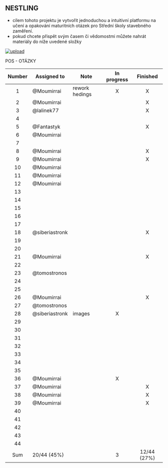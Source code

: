 ## NESTLING

- cílem tohoto projektu je vytvořit jednoduchou a intuitivní platformu na učení a opakování maturitních otázek pro Střední školy stavebného zaměření.
- pokud chcete přispět svým časem či vědomostmi můžete nahrát materiály do níže uvedené složky

[![upload](https://i.postimg.cc/vBFCNyGj/button-nahrat.png)](https://mega.nz/megadrop/kqKInvroV94)

POS - OTÁZKY

| Number | Assigned to    | Note           | In progress |  Finished   |
| :----: | -------------- | -------------- | :---------: | :---------: |
|   1    | @Moumirrai     | rework hedings |      X      |      X      |
|   2    | @Moumirrai     |                |             |      X      |
|   3    | @lalinek77     |                |             |      X      |
|   4    |                |                |             |             |
|   5    | @Fantastyk     |                |             |      X      |
|   6    | @Moumirrai     |                |             |             |
|   7    |                |                |             |             |
|   8    | @Moumirrai     |                |             |      X      |
|   9    | @Moumirrai     |                |             |      X      |
|   10   | @Moumirrai     |                |             |             |
|   11   | @Moumirrai     |                |             |             |
|   12   | @Moumirrai     |                |             |             |
|   13   |                |                |             |             |
|   14   |                |                |             |             |
|   15   |                |                |             |             |
|   16   |                |                |             |             |
|   17   |                |                |             |             |
|   18   | @siberiastronk |                |             |      X      |
|   19   |                |                |             |             |
|   20   |                |                |             |             |
|   21   | @Moumirrai     |                |             |      X      |
|   22   |                |                |             |             |
|   23   | @tomostronos   |                |             |             |
|   24   |                |                |             |             |
|   25   |                |                |             |             |
|   26   | @Moumirrai     |                |             |      X      |
|   27   | @tomostronos   |                |             |             |
|   28   | @siberiastronk | images         |      X      |             |
|   29   |                |                |             |             |
|   30   |                |                |             |             |
|   31   |                |                |             |             |
|   32   |                |                |             |             |
|   33   |                |                |             |             |
|   34   |                |                |             |             |
|   35   |                |                |             |             |
|   36   | @Moumirrai     |                |      X      |             |
|   37   | @Moumirrai     |                |             |      X      |
|   38   | @Moumirrai     |                |             |      X      |
|   39   | @Moumirrai     |                |             |      X      |
|   40   |                |                |             |             |
|   41   |                |                |             |             |
|   42   |                |                |             |             |
|   43   |                |                |             |             |
|   44   |                |                |             |             |
|  Sum   | 20/44 (45%)    |                |      3      | 12/44 (27%) |
